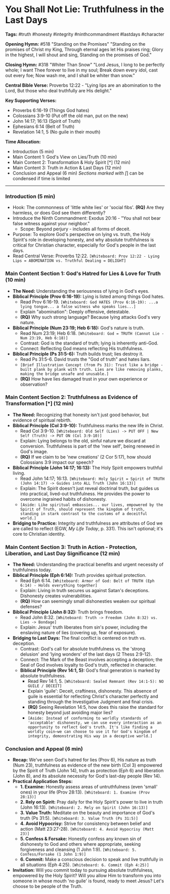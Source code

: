 # You Shall Not Lie: Truthfulness in the Last Days

**Tags:** #truth #honesty #integrity #ninthcommandment #lastdays #character

**Opening Hymn:** #518 "Standing on the Promises"
"Standing on the promises of Christ my King, Through eternal ages let His praises ring; Glory in the highest, I will shout and sing, Standing on the promises of God."

**Closing Hymn:** #318 "Whiter Than Snow"
"Lord Jesus, I long to be perfectly whole; I want Thee forever to live in my soul; Break down every idol, cast out every foe; Now wash me, and I shall be whiter than snow."

**Central Bible Verse:** Proverbs 12:22 - "Lying lips are an abomination to the Lord, But those who deal truthfully are His delight."

**Key Supporting Verses:**
*   Proverbs 6:16-19 (Things God hates)
*   Colossians 3:9-10 (Put off the old man, put on the new)
*   John 14:17; 16:13 (Spirit of Truth)
*   Ephesians 6:14 (Belt of Truth)
*   Revelation 14:1, 5 (No guile in their mouth)

**Time Allocation:**
- Introduction (5 min)
- Main Content 1: God's View on Lies/Truth (10 min)
- Main Content 2: Transformation & Holy Spirit [*] (12 min)
- Main Content 3: Truth in Action & Last Days (12 min)
- Conclusion and Appeal (6 min)
*Sections marked with [*] can be condensed if time is limited

---

### Introduction (5 min)

-   Hook: The commonness of 'little white lies' or 'social fibs'. **(RQ)** Are they harmless, or does God see them differently?
-   Introduce the Ninth Commandment: Exodus 20:16 - "You shall not bear false witness against your neighbor."
    -   Scope: Beyond perjury - includes all forms of deceit.
-   Purpose: To explore God's perspective on lying vs. truth, the Holy Spirit's role in developing honesty, and why absolute truthfulness is critical for Christian character, especially for God's people in the last days.
-   Read Central Verse: Proverbs 12:22. `[Whiteboard: Prov 12:22 - Lying Lips = ABOMINATION vs. Truthful Dealing = DELIGHT]`

### Main Content Section 1: God's Hatred for Lies & Love for Truth (10 min)

-   **The Need:** Understanding the seriousness of lying in God's eyes.
-   **Biblical Principle (Prov 6:16-19):** Lying is listed among things God hates.
    -   Read Prov 6:16-19. `[Whiteboard: God HATES (Prov 6:16-19): ...a lying tongue... a false witness who speaks lies...]`
    -   Explain "abomination": Deeply offensive, detestable.
    -   **(RQ)** Why such strong language? Because lying attacks God's very nature.
-   **Biblical Principle (Num 23:19; Heb 6:18):** God's nature is truth.
    -   Read Num 23:19; Heb 6:18. `[Whiteboard: God = TRUTH (Cannot Lie - Num 23:19, Heb 6:18)]`
    -   Contrast: God is the standard of truth; lying is inherently anti-God.
    -   Connect: Reflecting God means reflecting His truthfulness.
-   **Biblical Principle (Ps 31:5-6):** Truth builds trust; lies destroy it.
    -   Read Ps 31:5-6. David trusts the "God of truth" and hates liars.
    -   `[Brief Illustration Concept (from Ps 31): Trust like a bridge - built plank by plank with truth. Lies are like removing planks, making the bridge unsafe and unusable.]`
    -   **(RQ)** How have lies damaged trust in your own experience or observation?

### Main Content Section 2: Truthfulness as Evidence of Transformation [*] (12 min)

-   **The Need:** Recognizing that honesty isn't just good behavior, but evidence of spiritual rebirth.
-   **Biblical Principle (Col 3:9-10):** Truthfulness marks the new life in Christ.
    -   Read Col 3:9-10. `[Whiteboard: Old Self (Lies) -> PUT OFF | New Self (Truth) -> PUT ON (Col 3:9-10)]`
    -   Explain: Lying belongs to the old, sinful nature we discard at conversion. Truthfulness is part of the 'new self', being renewed in God's image.
    -   **(RQ)** If we claim to be 'new creations' (2 Cor 5:17), how should Colossians 3:9 impact our speech?
-   **Biblical Principle (John 14:17; 16:13):** The Holy Spirit empowers truthful living.
    -   Read John 14:17; 16:13. `[Whiteboard: Holy Spirit = Spirit of TRUTH (John 14:17) -> Guides into ALL Truth (John 16:13)]`
    -   Explain: The Spirit doesn't just reveal doctrinal truth, but guides us into practical, lived-out truthfulness. He provides the power to overcome ingrained habits of dishonesty.
    -   `[Aside: Like spiritual embassies... our lives, empowered by the Spirit of Truth, should represent the kingdom of truth, standing in stark contrast to the customs of a deceitful world.]`
-   **Bridging to Practice:** Integrity and truthfulness are attributes of God we are called to reflect (EGW, *My Life Today*, p. 331). This isn't optional; it's core to Christian identity.

### Main Content Section 3: Truth in Action - Protection, Liberation, and Last Day Significance (12 min)

-   **The Need:** Understanding the practical benefits and urgent necessity of truthfulness today.
-   **Biblical Principle (Eph 6:14):** Truth provides spiritual protection.
    -   Read Eph 6:14. `[Whiteboard: Armor of God: Belt of TRUTH (Eph 6:14) - Holds everything together]`
    -   Explain: Living in truth secures us against Satan's deceptions. Dishonesty creates vulnerabilities.
    -   **(RQ)** How can seemingly small dishonesties weaken our spiritual defenses?
-   **Biblical Principle (John 8:32):** Truth brings freedom.
    -   Read John 8:32. `[Whiteboard: Truth -> Freedom (John 8:32) vs. Lies -> Bondage]`
    -   Explain: Jesus' truth liberates from sin's power, including the enslaving nature of lies (covering up, fear of exposure).
-   **Bridging to Last Days:** The final conflict is centered on truth vs. deception.
    -   Contrast: God's call for absolute truthfulness vs. the 'strong delusion' and 'lying wonders' of the last days (2 Thess 2:9-12).
    -   Connect: The Mark of the Beast involves accepting a deception; the Seal of God involves loyalty to God's truth, reflected in character.
    -   **Biblical Principle (Rev 14:1, 5):** God's final generation is marked by absolute truthfulness.
        -   Read Rev 14:1, 5. `[Whiteboard: Sealed Remnant (Rev 14:1-5): NO GUILE / DECEIT]`
        -   Explain 'guile': Deceit, craftiness, dishonesty. This absence of guile is essential for reflecting Christ's character perfectly and standing through the Investigative Judgment and final crisis.
        -   **(RQ)** Seeing Revelation 14:5, how does this raise the standard for honesty beyond just avoiding major lies?
        -   `[Aside: Instead of conforming to worldly standards of 'acceptable' dishonesty, we can use every interaction as an opportunity to reflect God's truth. It's like finding a worldly coin—we can choose to use it for God's kingdom of integrity, demonstrating His way in a deceptive world.]`

### Conclusion and Appeal (6 min)

-   **Recap:** We've seen God's hatred for lies (Prov 6), His nature as truth (Num 23), truthfulness as evidence of the new birth (Col 3) empowered by the Spirit of Truth (John 14), truth as protection (Eph 6) and liberation (John 8), and its absolute necessity for God's last-day people (Rev 14).
-   **Practical Application Steps:**
    -   **1. Examine:** Honestly assess areas of untruthfulness (even 'small' ones) in your life (Prov 28:13). `[Whiteboard: 1. Examine (Prov 28:13)]`
    -   **2. Rely on Spirit:** Pray daily for the Holy Spirit's power to live in truth (John 16:13). `[Whiteboard: 2. Rely on Spirit (John 16:13)]`
    -   **3. Value Truth:** Meditate on the beauty and importance of God's truth (Ps 31:5). `[Whiteboard: 3. Value Truth (Ps 31:5)]`
    -   **4. Avoid Hypocrisy:** Strive for consistency between belief and action (Matt 23:27-28). `[Whiteboard: 4. Avoid Hypocrisy (Matt 23)]`
    -   **5. Confess & Forsake:** Honestly confess any known sin of dishonesty to God and others where appropriate, seeking forgiveness and cleansing (1 John 1:9). `[Whiteboard: 5. Confess/Forsake (1 John 1:9)]`
    -   **6. Commit:** Make a conscious decision to speak and live truthfully in all situations (Eph 4:25). `[Whiteboard: 6. Commit (Eph 4:25)]`
-   **Invitation:** Will you commit today to pursuing absolute truthfulness, empowered by the Holy Spirit? Will you allow Him to transform you into someone in whose mouth 'no guile' is found, ready to meet Jesus? Let's choose to be people of the Truth.